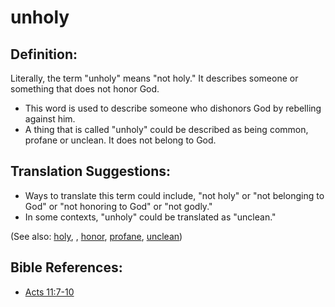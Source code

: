 # unholy #

## Definition: ##

Literally, the term "unholy" means "not holy." It describes someone or something that does not honor God.

* This word is used to describe someone who dishonors God by rebelling against him.
* A thing that is called "unholy" could be described as being common, profane or unclean. It does not belong to God.

## Translation Suggestions: ##

* Ways to translate this term could include, "not holy" or "not belonging to God" or "not honoring to God" or "not godly."
* In some contexts, "unholy" could be translated as "unclean."

(See also:  [holy](../kt/holy.md), , [honor](../other/honor.md), [profane](../other/profane.md), [unclean](../kt/unclean.md))

## Bible References: ##

* [Acts 11:7-10](https://door43.org/en/bible/notes/act/11/07)

